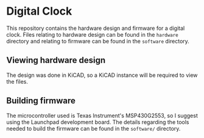 # Digital Clock

This repository contains the hardware design and firmware for a digital clock.
Files relating to hardware design can be found in the `hardware` directory and relating to firmware can be found in the `software` directory.

## Viewing hardware design
The design was done in KiCAD, so a KiCAD instance will be required to view the files.

## Building firmware
The microcontroller used is Texas Instrument's MSP430G2553, so I suggest using the Launchpad development board. The details regarding the tools needed to build the firmware can be found in the `software/` directory.
